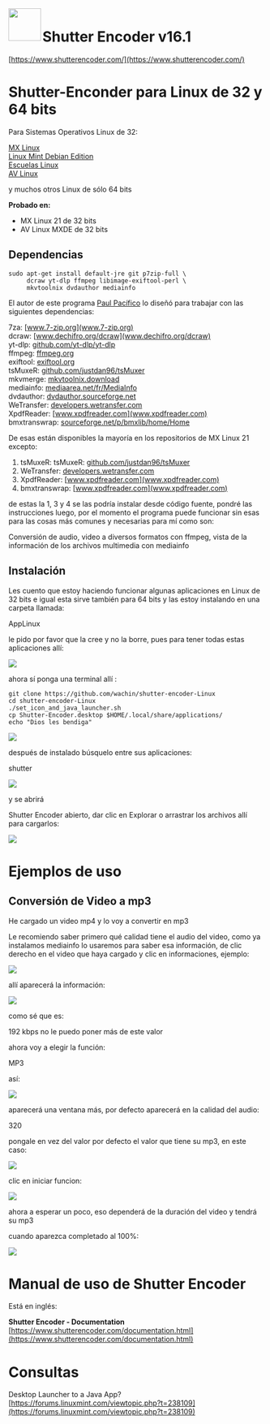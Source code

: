 <img align=left src="https://www.shutterencoder.com/images/icon.png" width="64">
<h1>Shutter Encoder v16.1</h1>

[https://www.shutterencoder.com/](https://www.shutterencoder.com/)


# Shutter-Enconder para Linux de 32 y 64 bits

Para Sistemas Operativos Linux de 32:  

[MX Linux](https://mxlinux.org/)  
[Linux Mint Debian Edition](https://linuxmint.com/download_lmde.php)  
[Escuelas Linux](https://escuelaslinux.sourceforge.io/)  
[AV Linux](https://www.bandshed.net/)   

y muchos otros Linux de sólo 64 bits

**Probado en:**

- MX Linux 21 de 32 bits
- AV Linux MXDE de 32 bits

## Dependencias

```
sudo apt-get install default-jre git p7zip-full \
     dcraw yt-dlp ffmpeg libimage-exiftool-perl \
     mkvtoolnix dvdauthor mediainfo
```

El autor de este programa [Paul Pacífico](https://twitter.com/paulpacifico) lo diseñó para trabajar con las siguientes dependencias:

7za: [www.7-zip.org](www.7-zip.org)  
dcraw: [www.dechifro.org/dcraw](www.dechifro.org/dcraw)  
yt-dlp: [github.com/yt-dlp/yt-dlp](github.com/yt-dlp/yt-dlp)  
ffmpeg: [ffmpeg.org](ffmpeg.org)  
exiftool: [exiftool.org](exiftool.org)  
tsMuxeR: [github.com/justdan96/tsMuxer](github.com/justdan96/tsMuxer)  
mkvmerge: [mkvtoolnix.download](mkvtoolnix.download)  
mediainfo: [mediaarea.net/fr/MediaInfo](mediaarea.net/fr/MediaInfo)  
dvdauthor: [dvdauthor.sourceforge.net](dvdauthor.sourceforge.net)  
WeTransfer: [developers.wetransfer.com](developers.wetransfer.com)  
XpdfReader: [www.xpdfreader.com](www.xpdfreader.com)  
bmxtranswrap: [sourceforge.net/p/bmxlib/home/Home](sourceforge.net/p/bmxlib/home/Home)  

De esas están disponibles la mayoría en los repositorios de MX Linux 21 excepto:

1. tsMuxeR: tsMuxeR: [github.com/justdan96/tsMuxer](github.com/justdan96/tsMuxer)  
2. WeTransfer: [developers.wetransfer.com](developers.wetransfer.com)  
3. XpdfReader: [www.xpdfreader.com](www.xpdfreader.com)  
4. bmxtranswrap: [www.xpdfreader.com](www.xpdfreader.com)  

de estas la 1, 3 y 4 se las podría instalar desde código fuente, pondré las instrucciones luego, por el momento el programa puede funcionar sin esas para las cosas más comunes y necesarias para mí como son:

Conversión de audio, video a diversos formatos con ffmpeg, vista de la información de los archivos multimedia con mediainfo


## Instalación
Les cuento que estoy haciendo funcionar algunas aplicaciones en Linux de 32 bits e igual esta sirve también para 64 bits y las estoy instalando en una carpeta llamada:

AppLinux

le pido por favor que la cree y no la borre, pues para tener todas estas aplicaciones allí:

![](vx_images/333465882356642.png)

ahora sí ponga una terminal allí :

```
git clone https://github.com/wachin/shutter-encoder-Linux
cd shutter-encoder-Linux
./set_icon_and_java_launcher.sh
cp Shutter-Encoder.desktop $HOME/.local/share/applications/
echo "Dios les bendiga"
```

![](vx_images/206615910115068.png)

después de instalado búsquelo entre sus aplicaciones:

shutter

![](vx_images/46265916122890.png)

y se abrirá

Shutter Encoder abierto, dar clic en Explorar o arrastrar los archivos allí para cargarlos:

![](vx_images/109565964937234.png)

# Ejemplos de uso

## Conversión de Video a mp3
He cargado un video mp4 y lo voy a convertir en mp3

Le recomiendo saber primero qué calidad tiene el audio del video, como ya instalamos mediainfo lo usaremos para saber esa información, de clic derecho en el video que haya cargado y clic en informaciones, ejemplo:

![](vx_images/589913107901560.png)

allí aparecerá la información:

![](vx_images/347962103523100.png)

como sé que es:

192 kbps no le puedo poner más de este valor

ahora voy a elegir la función:

MP3

así:

![](vx_images/578865974807420.png)

aparecerá una ventana más, por defecto aparecerá en la calidad del audio:

320

pongale en vez del valor por defecto el valor que tiene su mp3, en este caso:

![](vx_images/404573814648936.png)

clic en iniciar funcion:

![](vx_images/23034061549476.png)

ahora a esperar un poco, eso dependerá de la duración del video y tendrá su mp3

cuando aparezca completado al 100%:

![](vx_images/311604649751878.png)

# Manual de uso de Shutter Encoder
Está en inglés:

**Shutter Encoder - Documentation**  
[https://www.shutterencoder.com/documentation.html](https://www.shutterencoder.com/documentation.html)


# Consultas

Desktop Launcher to a Java App?  
[https://forums.linuxmint.com/viewtopic.php?t=238109](https://forums.linuxmint.com/viewtopic.php?t=238109)  

